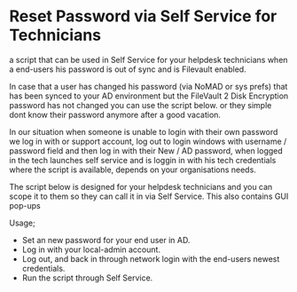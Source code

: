 # Reset Password via Self Service for Technicians

a script that can be used in Self Service for your helpdesk technicians when a end-users his password is out of sync and is Filevault enabled.

In case that a user has changed his password (via NoMAD or sys prefs) that has been synced to your AD environment but the FileVault 2 Disk Encryption password has not changed you can use the script below.
or they simple dont know their password anymore after a good vacation.

In our situation when someone is unable to login with their own password we log in with or support account, log out to login windows with username / password field and then log in with their New / AD password, when logged in the tech launches self service and is loggin in with his tech credentials where the script is available, depends on your organisations needs.

The script below is designed for your helpdesk technicians and you can scope it to them so they can call it in via Self Service.
This also contains GUI pop-ups

Usage;
- Set an new password for your end user in AD.
- Log in with your local-admin account.
- Log out, and back in through network login with the end-users newest credentials.
- Run the script through Self Service.

